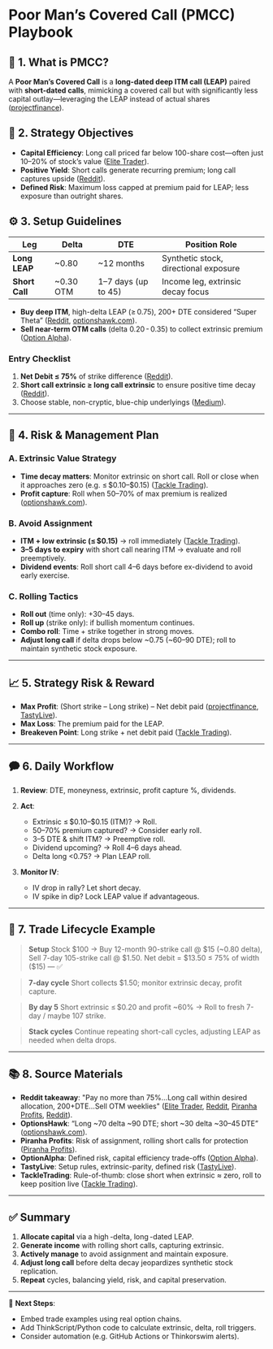 # Poor Man’s Covered Call (PMCC) Playbook

## 🧩 1. What is PMCC?

A **Poor Man’s Covered Call** is a **long-dated deep ITM call (LEAP)** paired with **short-dated calls**, mimicking a covered call but with significantly less capital outlay—leveraging the LEAP instead of actual shares ([projectfinance][1]).

## 🎯 2. Strategy Objectives

* **Capital Efficiency**: Long call priced far below 100-share cost—often just 10–20% of stock’s value ([Elite Trader][2]).
* **Positive Yield**: Short calls generate recurring premium; long call captures upside ([Reddit][3]).
* **Defined Risk**: Maximum loss capped at premium paid for LEAP; less exposure than outright shares.

## ⚙️ 3. Setup Guidelines

| Leg            | Delta      | DTE                 | Position Role                         |
| -------------- | ---------- | ------------------- | ------------------------------------- |
| **Long LEAP**  | \~0.80     | \~12 months         | Synthetic stock, directional exposure |
| **Short Call** | \~0.30 OTM | 1–7 days (up to 45) | Income leg, extrinsic decay focus     |

* **Buy deep ITM**, high-delta LEAP (≥ 0.75), 200+ DTE considered “Super Theta” ([Reddit][3], [optionshawk.com][4]).
* **Sell near-term OTM calls** (delta 0.20 - 0.35) to collect extrinsic premium ([Option Alpha][5]).

### Entry Checklist

1. **Net Debit ≤ 75%** of strike difference ([Reddit][3]).
2. **Short call extrinsic ≥ long call extrinsic** to ensure positive time decay ([Reddit][3]).
3. Choose stable, non-cryptic, blue-chip underlyings ([Medium][6]).

---

## 🧠 4. Risk & Management Plan

### A. Extrinsic Value Strategy

* **Time decay matters**: Monitor extrinsic on short call. Roll or close when it approaches zero (e.g. ≤ \$0.10–\$0.15) ([Tackle Trading][7]).
* **Profit capture**: Roll when 50–70% of max premium is realized ([optionshawk.com][4]).

### B. Avoid Assignment

* **ITM + low extrinsic (≤ \$0.15)** → roll immediately ([Tackle Trading][7]).
* **3–5 days to expiry** with short call nearing ITM → evaluate and roll preemptively.
* **Dividend events**: Roll short call 4–6 days before ex-dividend to avoid early exercise.

### C. Rolling Tactics

* **Roll out** (time only): +30–45 days.
* **Roll up** (strike only): if bullish momentum continues.
* **Combo roll**: Time + strike together in strong moves.
* **Adjust long call** if delta drops below \~0.75 (\~60–90 DTE); roll to maintain synthetic stock exposure.

---

## 📈 5. Strategy Risk & Reward

* **Max Profit**: (Short strike – Long strike) – Net debit paid ([projectfinance][1], [TastyLive][8]).
* **Max Loss**: The premium paid for the LEAP.
* **Breakeven Point**: Long strike + net debit paid ([Tackle Trading][7]).

---

## 🗭 6. Daily Workflow

1. **Review**: DTE, moneyness, extrinsic, profit capture %, dividends.
2. **Act**:

   * Extrinsic ≤ \$0.10–\$0.15 (ITM)? → Roll.
   * 50–70% premium captured? → Consider early roll.
   * 3–5 DTE & shift ITM? → Preemptive roll.
   * Dividend upcoming? → Roll 4–6 days ahead.
   * Delta long <0.75? → Plan LEAP roll.
3. **Monitor IV**:

   * IV drop in rally? Let short decay.
   * IV spike in dip? Lock LEAP value if advantageous.

---

## 🔀 7. Trade Lifecycle Example

> **Setup**
> Stock \$100 → Buy 12-month 90-strike call @ \$15 (\~0.80 delta), Sell 7-day 105-strike call @ \$1.50. Net debit = \$13.50 ≤ 75% of width (\$15) — ✅

> **7-day cycle**
> Short collects \$1.50; monitor extrinsic decay, profit capture.

> **By day 5**
> Short extrinsic ≤ \$0.20 and profit \~60% → Roll to fresh 7-day / maybe 107 strike.

> **Stack cycles**
> Continue repeating short-call cycles, adjusting LEAP as needed when delta drops.

---

## 📚 8. Source Materials

* **Reddit takeaway**: "Pay no more than 75%…Long call within desired allocation, 200+DTE...Sell OTM weeklies" ([Elite Trader][2], [Reddit][3], [Piranha Profits][9], [Reddit][10]).
* **OptionsHawk**: “Long \~70 delta \~90 DTE; short \~30 delta \~30–45 DTE” ([optionshawk.com][4]).
* **Piranha Profits**: Risk of assignment, rolling short calls for protection ([Piranha Profits][9]).
* **OptionAlpha**: Defined risk, capital efficiency trade-offs ([Option Alpha][5]).
* **TastyLive**: Setup rules, extrinsic-parity, defined risk ([TastyLive][8]).
* **TackleTrading**: Rule-of-thumb: close short when extrinsic ≈ zero, roll to keep position live ([Tackle Trading][7]).

---

## ✅ Summary

1. **Allocate capital** via a high -delta, long -dated LEAP.
2. **Generate income** with rolling short calls, capturing extrinsic.
3. **Actively manage** to avoid assignment and maintain exposure.
4. **Adjust long call** before delta decay jeopardizes synthetic stock replication.
5. **Repeat** cycles, balancing yield, risk, and capital preservation.

---

🧠 **Next Steps**:

* Embed trade examples using real option chains.
* Add ThinkScript/Python code to calculate extrinsic, delta, roll triggers.
* Consider automation (e.g. GitHub Actions or Thinkorswim alerts).

[1]: https://www.projectfinance.com/poor-mans-covered-call/?utm_source=chatgpt.com
[2]: https://www.elitetrader.com/et/threads/poor-mans-covered-call-vs-traditional-long-stock-portfolio.361581/?utm_source=chatgpt.com
[3]: https://www.reddit.com/r/thetagang/comments/igr7fn/a_poor_mans_guide_to_covered_calls_aka_pmccs_and/?utm_source=chatgpt.com
[4]: https://optionshawk.com/trading-poor-mans-covered-calls/?utm_source=chatgpt.com
[5]: https://optionalpha.com/learn/poor-mans-covered-call?utm_source=chatgpt.com
[6]: https://erikbassett.medium.com/the-poor-mans-covered-call-what-it-is-why-i-don-t-use-it-97aac9ab6273?utm_source=chatgpt.com
[7]: https://tackletrading.com/tales-of-a-technician-the-preeminence-of-extrinsic-value-in-covered-call-management/?utm_source=chatgpt.com
[8]: https://www.tastylive.com/concepts-strategies/poor-man-covered-call?utm_source=chatgpt.com
[9]: https://www.piranhaprofits.com/blog/poor-mans-covered-call?utm_source=chatgpt.com
[10]: https://www.reddit.com/r/options/comments/1cwpc61/poor_mans_covered_call/?utm_source=chatgpt.com
